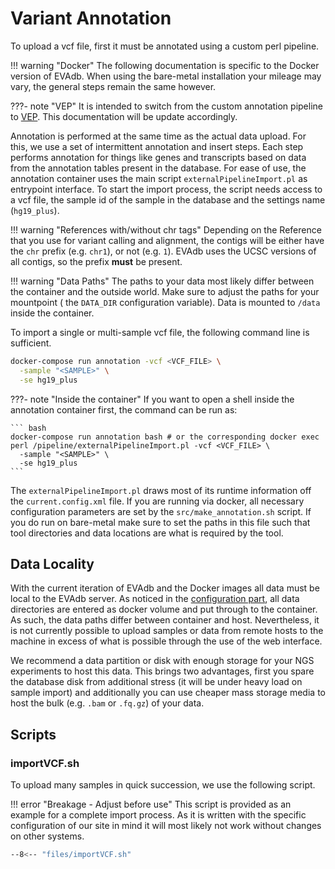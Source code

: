 # Variant Annotation

To upload a vcf file, first it must be annotated using a custom perl pipeline.

!!! warning "Docker"
    The following documentation is specific to the Docker version of EVAdb.
    When using the bare-metal installation your mileage may vary, the general
    steps remain the same however.

???- note "VEP"
    It is intended to switch from the custom annotation pipeline
    to [VEP](http://grch37.ensembl.org/info/docs/tools/vep/index.html). This documentation will be update accordingly. 

Annotation is performed at the same time as the actual data upload. For this,
we use a set of intermittent annotation and insert steps. Each step performs
annotation for things like genes and transcripts based on data from the
annotation tables present in the database. For ease of use, the annotation
container uses the main script `externalPipelineImport.pl` as entrypoint
interface. To start the import process, the script needs access to a vcf file,
the sample id of the sample in the database and the settings name
(`hg19_plus`).

!!! warning "References with/without chr tags"
    Depending on the Reference that you use for variant calling and alignment,
    the contigs will be either have the `chr` prefix (e.g. `chr1`), or not
    (e.g. `1`). EVAdb uses the UCSC versions of all contigs, so the prefix
    **must** be present.

!!! warning "Data Paths"
    The paths to your data most likely differ between the container and the
    outside world. Make sure to adjust the paths for your mountpoint (
    the `DATA_DIR` configuration variable). Data is mounted to `/data`
    inside the container.

To import a single or multi-sample vcf file, the following command line is
sufficient.

``` bash
docker-compose run annotation -vcf <VCF_FILE> \
  -sample "<SAMPLE>" \
  -se hg19_plus
```

???- note "Inside the container"
    If you want to open a shell inside the annotation container first, the
    command can be run as:

    ``` bash
    docker-compose run annotation bash # or the corresponding docker exec
    perl /pipeline/externalPipelineImport.pl -vcf <VCF_FILE> \
      -sample "<SAMPLE>" \
      -se hg19_plus
    ```

The `externalPipelineImport.pl` draws most of its runtime information off the
`current.config.xml` file. If you are running via docker, all necessary
configuration parameters are set by the `src/make_annotation.sh` script.
If you do run on bare-metal make sure to set the paths in this file such
that tool directories and data locations are what is required by the tool.

## Data Locality

With the current iteration of EVAdb and the Docker images all data must be
local to the EVAdb server. As noticed in the
[configuration part](../installation/docker/configuration.md), all data
directories are entered as docker volume and put through to the container.
As such, the data paths differ between container and host. Nevertheless, it
is not currently possible to upload samples or data from remote hosts to
the machine in excess of what is possible through the use of the web interface.

We recommend a data partition or disk with enough storage for your NGS
experiments to host this data. This brings two advantages, first you spare
the database disk from additional stress (it will be under heavy load on sample
import) and additionally you can use cheaper mass storage media to host the 
bulk (e.g. `.bam` or `.fq.gz`) of your data.

## Scripts

### importVCF.sh

To upload many samples in quick succession, we use the following script.

!!! error "Breakage - Adjust before use"
    This script is provided as an example for a complete import process. As it
    is written with the specific configuration of our site in mind it will most
    likely not work without changes on other systems.

``` bash
--8<-- "files/importVCF.sh"
```